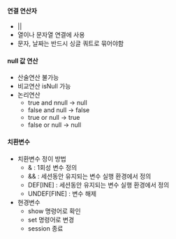 #### 연결 연산자
- || 
- 열이나 문자열 연결에 사용
- 문자, 날짜는 반드시 싱글 쿼트로 묶어야함
#### null 값 연산
- 산술연산 불가능
- 비교연산 isNull 가능 
- 논리연산 
	- true and nnull ->  null
	- false and null -> false
	- true or null -> true
	- false or null -> null

#### 치환변수 
- 치환변수 정이 방법
	-  & : 1회성 변수 정의
	- && : 세션동안 유지되는 변수 실행 환경에서 정의
	- DEF[INE] : 세션동안 유지되는 변수 실행 환경에서 정의
	- UNDEF[FINE] : 변수 해제
- 현경변수
	- show 명령어로 확인
	- set 명령어로 변경
	- session 종료